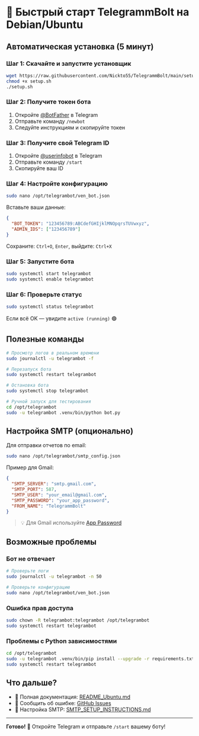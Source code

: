 # 🚀 Быстрый старт TelegrammBolt на Debian/Ubuntu

## Автоматическая установка (5 минут)

### Шаг 1: Скачайте и запустите установщик

```bash
wget https://raw.githubusercontent.com/Nickto55/TelegrammBolt/main/setup.sh
chmod +x setup.sh
./setup.sh
```

### Шаг 2: Получите токен бота

1. Откройте [@BotFather](https://t.me/BotFather) в Telegram
2. Отправьте команду `/newbot`
3. Следуйте инструкциям и скопируйте токен

### Шаг 3: Получите свой Telegram ID

1. Откройте [@userinfobot](https://t.me/userinfobot) в Telegram
2. Отправьте команду `/start`
3. Скопируйте ваш ID

### Шаг 4: Настройте конфигурацию

```bash
sudo nano /opt/telegrambot/ven_bot.json
```

Вставьте ваши данные:
```json
{
  "BOT_TOKEN": "123456789:ABCdefGHIjklMNOpqrsTUVwxyz",
  "ADMIN_IDS": ["123456789"]
}
```

Сохраните: `Ctrl+O`, `Enter`, выйдите: `Ctrl+X`

### Шаг 5: Запустите бота

```bash
sudo systemctl start telegrambot
sudo systemctl enable telegrambot
```

### Шаг 6: Проверьте статус

```bash
sudo systemctl status telegrambot
```

Если всё OK — увидите `active (running)` 🟢

## Полезные команды

```bash
# Просмотр логов в реальном времени
sudo journalctl -u telegrambot -f

# Перезапуск бота
sudo systemctl restart telegrambot

# Остановка бота
sudo systemctl stop telegrambot

# Ручной запуск для тестирования
cd /opt/telegrambot
sudo -u telegrambot .venv/bin/python bot.py
```

## Настройка SMTP (опционально)

Для отправки отчетов по email:

```bash
sudo nano /opt/telegrambot/smtp_config.json
```

Пример для Gmail:
```json
{
  "SMTP_SERVER": "smtp.gmail.com",
  "SMTP_PORT": 587,
  "SMTP_USER": "your_email@gmail.com",
  "SMTP_PASSWORD": "your_app_password",
  "FROM_NAME": "TelegrammBolt"
}
```

> 💡 Для Gmail используйте [App Password](https://support.google.com/accounts/answer/185833)

## Возможные проблемы

### Бот не отвечает

```bash
# Проверьте логи
sudo journalctl -u telegrambot -n 50

# Проверьте конфигурацию
sudo nano /opt/telegrambot/ven_bot.json
```

### Ошибка прав доступа

```bash
sudo chown -R telegrambot:telegrambot /opt/telegrambot
sudo systemctl restart telegrambot
```

### Проблемы с Python зависимостями

```bash
cd /opt/telegrambot
sudo -u telegrambot .venv/bin/pip install --upgrade -r requirements.txt
sudo systemctl restart telegrambot
```

## Что дальше?

- 📖 Полная документация: [README_Ubuntu.md](README_Ubuntu.md)
- 🐛 Сообщить об ошибке: [GitHub Issues](https://github.com/Nickto55/TelegrammBolt/issues)
- 📧 Настройка SMTP: [SMTP_SETUP_INSTRUCTIONS.md](SMTP_SETUP_INSTRUCTIONS.md)

---

**Готово!** 🎉 Откройте Telegram и отправьте `/start` вашему боту!
